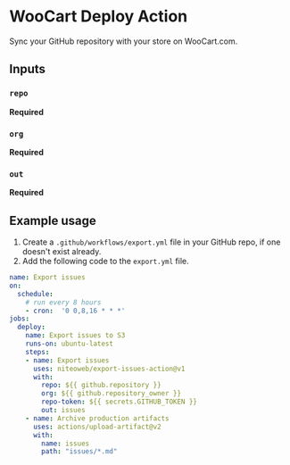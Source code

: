 # WooCart Deploy Action

Sync your GitHub repository with your store on WooCart.com.

## Inputs

### `repo`

**Required** 

### `org`

**Required**

### `out`

**Required**

## Example usage

1. Create a `.github/workflows/export.yml` file in your GitHub repo, if one doesn't exist already.
2. Add the following code to the `export.yml` file.
```yaml
name: Export issues
on:
  schedule:
    # run every 8 hours
    - cron:  '0 0,8,16 * * *'
jobs:
  deploy:
    name: Export issues to S3
    runs-on: ubuntu-latest
    steps:
    - name: Export issues
      uses: niteoweb/export-issues-action@v1
      with:
        repo: ${{ github.repository }}
        org: ${{ github.repository_owner }}
        repo-token: ${{ secrets.GITHUB_TOKEN }}
        out: issues
    - name: Archive production artifacts
      uses: actions/upload-artifact@v2
      with:
        name: issues
        path: "issues/*.md"
```

